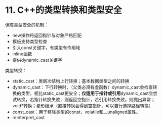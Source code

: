# 11. C++的类型转换和类型安全

保障类型安全的机制：

+ new操作符返回指针与对象严格匹配
+ 模板支持类型检查
+ 引入const关键字，有类型有作用域
+ inline函数
+ 提供dynamic_cast关键字

类型转换：

+ static_cast：类层次结构上行转换；基本数据类型之间的转换
+ dynamic_cast：下行转换时，（父类必须有虚函数）dynamic_cast会检查转换的类型，相比static_cast更安全；**仅适用于指针或引用**dynamic_cast会尝试转换，若指针转换失败，则返回空指针，若引用转换失败，则抛出异常；void*转换；菱形继承（直接转换会得到空指针，可以自行选择路径转换）
+ const_cast：用于移除类型的const、volatile和__unaligned属性。
+ reinterpret_cast